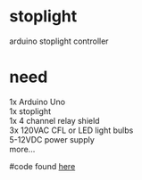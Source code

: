 # stoplight
arduino stoplight controller 

# need
1x Arduino Uno  
1x stoplight  
1x 4 channel relay shield  
3x 120VAC CFL or LED light bulbs   
5-12VDC power supply  
more...  

#code
found [here](code/traffic_light/traffic_light.ino)  